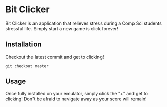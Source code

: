 # Bit Clicker

Bit Clicker is an application that relieves stress during a Comp Sci students stressful life. Simply start a new game is click forever!

## Installation

Checkout the latest commit and get to clicking!

```git
git checkout master
```

## Usage

Once fully installed on your emulator, simply click the "+" and get to clicking! Don't be afraid to navigate away as your score will remain!